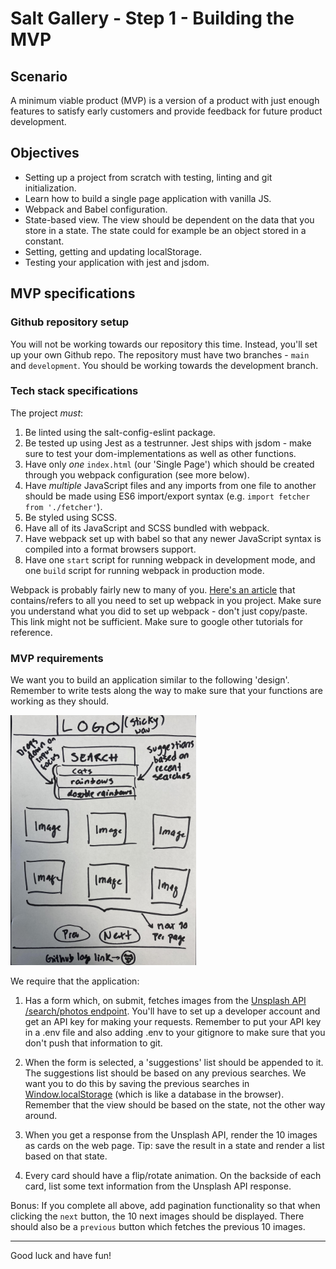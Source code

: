 # Salt Gallery - Step 1 - Building the MVP

## Scenario

A minimum viable product (MVP) is a version of a product with just enough features to satisfy early customers and provide feedback for future product development.

## Objectives

- Setting up a project from scratch with testing, linting and git initialization.
- Learn how to build a single page application with vanilla JS. 
- Webpack and Babel configuration.
- State-based view. The view should be dependent on the data that you store in a state. The state could for example be an object stored in a constant.
- Setting, getting and updating localStorage.
- Testing your application with jest and jsdom.

## MVP specifications

### Github repository setup

You will not be working towards our repository this time. Instead, you'll set up your own Github repo. The repository must have two branches - `main` and `development`. You should be working towards the development branch. 

### Tech stack specifications

The project _must_:

1. Be linted using the salt-config-eslint package.
2. Be tested up using Jest as a testrunner. Jest ships with jsdom - make sure to test your dom-implementations as well as other functions.
3. Have only _one_ `index.html` (our 'Single Page') which should be created through you webpack configuration (see more below).
4. Have _multiple_ JavaScript files and any imports from one file to another should be made using ES6 import/export syntax (e.g. `import fetcher from './fetcher'`).
5. Be styled using SCSS.
6. Have all of its JavaScript and SCSS bundled with webpack.
7. Have webpack set up with babel so that any newer JavaScript syntax is compiled into a format browsers support.
8. Have one `start` script for running webpack in development mode, and one `build` script for running webpack in production mode.

Webpack is probably fairly new to many of you. [Here's an article](https://www.taniarascia.com/how-to-use-webpack/) that contains/refers to all you need to set up webpack in you project. Make sure you understand what you did to set up webpack - don't just copy/paste. This link might not be sufficient. Make sure to google other tutorials for reference. 

### MVP requirements

We want you to build an application similar to the following 'design'. Remember to write tests along the way to make sure that your functions are working as they should.

<img src="design.jpg" height="400px" object-fit="contain"/>

We require that the application:

1. Has a form which, on submit, fetches images from the [Unsplash API /search/photos endpoint](https://unsplash.com/documentation#search-photos). You'll have to set up a developer account and get an API key for making your requests. Remember to put your API key in a .env file and also adding .env to your gitignore to make sure that you don't push that information to git.

2. When the form is selected, a 'suggestions' list should be appended to it. The suggestions list should be based on any previous searches. We want you to do this by saving the previous searches in [Window.localStorage](https://developer.mozilla.org/en-US/docs/Web/API/Window/localStorage) (which is like a database in the browser). Remember that the view should be based on the state, not the other way around.

3. When you get a response from the Unsplash API, render the 10 images as cards on the web page. Tip: save the result in a state and render a list based on that state.

4. Every card should have a flip/rotate animation. On the backside of each card, list some text information from the Unsplash API response.

Bonus: If you complete all above, add pagination functionality so that when clicking the `next` button, the 10 next images should be displayed. There should also be a `previous` button which fetches the previous 10 images.


---

Good luck and have fun!
